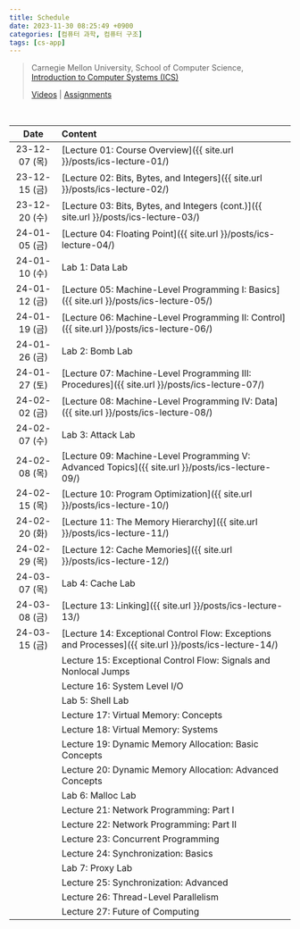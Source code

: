 ```yaml
---
title: Schedule
date: 2023-11-30 08:25:49 +0900
categories: [컴퓨터 과학, 컴퓨터 구조]
tags: [cs-app]
---
```


> Carnegie Mellon University, School of Computer Science,  
> [Introduction to Computer Systems (ICS)](https://www.cs.cmu.edu/afs/cs/academic/class/15213-s18/www/)
>
> [Videos](https://scs.hosted.panopto.com/Panopto/Pages/Sessions/List.aspx#folderID=%22b96d90ae-9871-4fae-91e2-b1627b43e25e%22) \| [Assignments](https://csapp.cs.cmu.edu/3e/labs.html)

<br>

|     Date      | Content                                                                                                |
| :-----------: | :----------------------------------------------------------------------------------------------------- |
| 23-12-07 (목) | [Lecture 01: Course Overview]({{ site.url }}/posts/ics-lecture-01/)                                    |
| 23-12-15 (금) | [Lecture 02: Bits, Bytes, and Integers]({{ site.url }}/posts/ics-lecture-02/)                          |
| 23-12-20 (수) | [Lecture 03: Bits, Bytes, and Integers (cont.)]({{ site.url }}/posts/ics-lecture-03/)                  |
| 24-01-05 (금) | [Lecture 04: Floating Point]({{ site.url }}/posts/ics-lecture-04/)                                     |
| 24-01-10 (수) | Lab 1: Data Lab                                                                                        |
| 24-01-12 (금) | [Lecture 05: Machine-Level Programming I: Basics]({{ site.url }}/posts/ics-lecture-05/)                |
| 24-01-19 (금) | [Lecture 06: Machine-Level Programming II: Control]({{ site.url }}/posts/ics-lecture-06/)              |
| 24-01-26 (금) | Lab 2: Bomb Lab                                                                                        |
| 24-01-27 (토) | [Lecture 07: Machine-Level Programming III: Procedures]({{ site.url }}/posts/ics-lecture-07/)          |
| 24-02-02 (금) | [Lecture 08: Machine-Level Programming IV: Data]({{ site.url }}/posts/ics-lecture-08/)                 |
| 24-02-07 (수) | Lab 3: Attack Lab                                                                                      |
| 24-02-08 (목) | [Lecture 09: Machine-Level Programming V: Advanced Topics]({{ site.url }}/posts/ics-lecture-09/)       |
| 24-02-15 (목) | [Lecture 10: Program Optimization]({{ site.url }}/posts/ics-lecture-10/)                               |
| 24-02-20 (화) | [Lecture 11: The Memory Hierarchy]({{ site.url }}/posts/ics-lecture-11/)                               |
| 24-02-29 (목) | [Lecture 12: Cache Memories]({{ site.url }}/posts/ics-lecture-12/)                                     |
| 24-03-07 (목) | Lab 4: Cache Lab                                                                                       |
| 24-03-08 (금) | [Lecture 13: Linking]({{ site.url }}/posts/ics-lecture-13/)                                            |
| 24-03-15 (금) | [Lecture 14: Exceptional Control Flow: Exceptions and Processes]({{ site.url }}/posts/ics-lecture-14/) |
|               | Lecture 15: Exceptional Control Flow: Signals and Nonlocal Jumps                                       |
|               | Lecture 16: System Level I/O                                                                           |
|               | Lab 5: Shell Lab                                                                                       |
|               | Lecture 17: Virtual Memory: Concepts                                                                   |
|               | Lecture 18: Virtual Memory: Systems                                                                    |
|               | Lecture 19: Dynamic Memory Allocation: Basic Concepts                                                  |
|               | Lecture 20: Dynamic Memory Allocation: Advanced Concepts                                               |
|               | Lab 6: Malloc Lab                                                                                      |
|               | Lecture 21: Network Programming: Part I                                                                |
|               | Lecture 22: Network Programming: Part II                                                               |
|               | Lecture 23: Concurrent Programming                                                                     |
|               | Lecture 24: Synchronization: Basics                                                                    |
|               | Lab 7: Proxy Lab                                                                                       |
|               | Lecture 25: Synchronization: Advanced                                                                  |
|               | Lecture 26: Thread-Level Parallelism                                                                   |
|               | Lecture 27: Future of Computing                                                                        |
